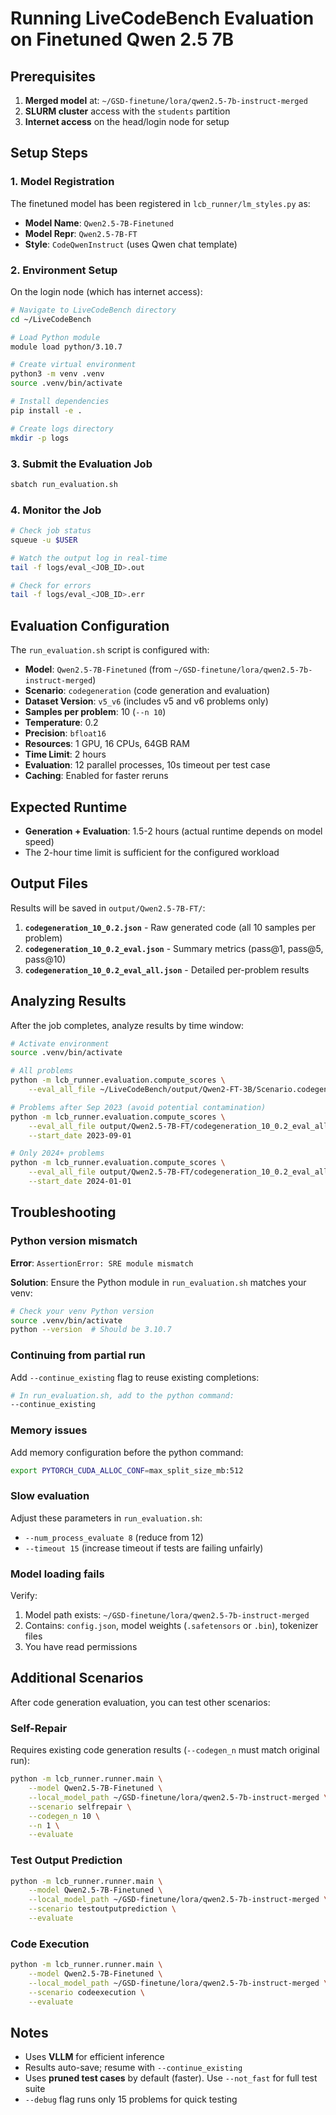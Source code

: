 # Running LiveCodeBench Evaluation on Finetuned Qwen 2.5 7B

## Prerequisites

1. **Merged model** at: `~/GSD-finetune/lora/qwen2.5-7b-instruct-merged`
2. **SLURM cluster** access with the `students` partition
3. **Internet access** on the head/login node for setup

## Setup Steps

### 1. Model Registration

The finetuned model has been registered in `lcb_runner/lm_styles.py` as:

- **Model Name**: `Qwen2.5-7B-Finetuned`
- **Model Repr**: `Qwen2.5-7B-FT`
- **Style**: `CodeQwenInstruct` (uses Qwen chat template)

### 2. Environment Setup

On the login node (which has internet access):

```bash
# Navigate to LiveCodeBench directory
cd ~/LiveCodeBench

# Load Python module
module load python/3.10.7

# Create virtual environment
python3 -m venv .venv
source .venv/bin/activate

# Install dependencies
pip install -e .

# Create logs directory
mkdir -p logs
```

### 3. Submit the Evaluation Job

```bash
sbatch run_evaluation.sh
```

### 4. Monitor the Job

```bash
# Check job status
squeue -u $USER

# Watch the output log in real-time
tail -f logs/eval_<JOB_ID>.out

# Check for errors
tail -f logs/eval_<JOB_ID>.err
```

## Evaluation Configuration

The `run_evaluation.sh` script is configured with:

- **Model**: `Qwen2.5-7B-Finetuned` (from `~/GSD-finetune/lora/qwen2.5-7b-instruct-merged`)
- **Scenario**: `codegeneration` (code generation and evaluation)
- **Dataset Version**: `v5_v6` (includes v5 and v6 problems only)
- **Samples per problem**: 10 (`--n 10`)
- **Temperature**: 0.2
- **Precision**: `bfloat16`
- **Resources**: 1 GPU, 16 CPUs, 64GB RAM
- **Time Limit**: 2 hours
- **Evaluation**: 12 parallel processes, 10s timeout per test case
- **Caching**: Enabled for faster reruns

## Expected Runtime

- **Generation + Evaluation**: 1.5-2 hours (actual runtime depends on model speed)
- The 2-hour time limit is sufficient for the configured workload

## Output Files

Results will be saved in `output/Qwen2.5-7B-FT/`:

1. **`codegeneration_10_0.2.json`** - Raw generated code (all 10 samples per problem)
2. **`codegeneration_10_0.2_eval.json`** - Summary metrics (pass@1, pass@5, pass@10)
3. **`codegeneration_10_0.2_eval_all.json`** - Detailed per-problem results

## Analyzing Results

After the job completes, analyze results by time window:

```bash
# Activate environment
source .venv/bin/activate

# All problems
python -m lcb_runner.evaluation.compute_scores \
    --eval_all_file ~/LiveCodeBench/output/Qwen2-FT-3B/Scenario.codegeneration_10_0.2_eval_all.json

# Problems after Sep 2023 (avoid potential contamination)
python -m lcb_runner.evaluation.compute_scores \
    --eval_all_file output/Qwen2.5-7B-FT/codegeneration_10_0.2_eval_all.json \
    --start_date 2023-09-01

# Only 2024+ problems
python -m lcb_runner.evaluation.compute_scores \
    --eval_all_file output/Qwen2.5-7B-FT/codegeneration_10_0.2_eval_all.json \
    --start_date 2024-01-01
```

## Troubleshooting

### Python version mismatch

**Error**: `AssertionError: SRE module mismatch`

**Solution**: Ensure the Python module in `run_evaluation.sh` matches your venv:

```bash
# Check your venv Python version
source .venv/bin/activate
python --version  # Should be 3.10.7
```

### Continuing from partial run

Add `--continue_existing` flag to reuse existing completions:

```bash
# In run_evaluation.sh, add to the python command:
--continue_existing
```

### Memory issues

Add memory configuration before the python command:

```bash
export PYTORCH_CUDA_ALLOC_CONF=max_split_size_mb:512
```

### Slow evaluation

Adjust these parameters in `run_evaluation.sh`:

- `--num_process_evaluate 8` (reduce from 12)
- `--timeout 15` (increase timeout if tests are failing unfairly)

### Model loading fails

Verify:

1. Model path exists: `~/GSD-finetune/lora/qwen2.5-7b-instruct-merged`
2. Contains: `config.json`, model weights (`.safetensors` or `.bin`), tokenizer files
3. You have read permissions

## Additional Scenarios

After code generation evaluation, you can test other scenarios:

### Self-Repair

Requires existing code generation results (`--codegen_n` must match original run):

```bash
python -m lcb_runner.runner.main \
    --model Qwen2.5-7B-Finetuned \
    --local_model_path ~/GSD-finetune/lora/qwen2.5-7b-instruct-merged \
    --scenario selfrepair \
    --codegen_n 10 \
    --n 1 \
    --evaluate
```

### Test Output Prediction

```bash
python -m lcb_runner.runner.main \
    --model Qwen2.5-7B-Finetuned \
    --local_model_path ~/GSD-finetune/lora/qwen2.5-7b-instruct-merged \
    --scenario testoutputprediction \
    --evaluate
```

### Code Execution

```bash
python -m lcb_runner.runner.main \
    --model Qwen2.5-7B-Finetuned \
    --local_model_path ~/GSD-finetune/lora/qwen2.5-7b-instruct-merged \
    --scenario codeexecution \
    --evaluate
```

## Notes

- Uses **VLLM** for efficient inference
- Results auto-save; resume with `--continue_existing`
- Uses **pruned test cases** by default (faster). Use `--not_fast` for full test suite
- `--debug` flag runs only 15 problems for quick testing
